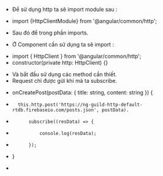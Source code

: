 - Để sử dụng http ta sẽ import module sau : 

+ import {HttpClientModule} from '@angular/common/http';

- Sau đó để trong phần imports.

- Ở Component cần sử dụng ta sẽ import : 

+   import { HttpClient } from '@angular/common/http';
+   constructor(private http: HttpClient) {}

- Và bắt đầu sử dụng các method cần thiết.
- Request chỉ được gửi khi mà ta subscribe.

+   onCreatePost(postData: { title: string, content: string }) {
+       this.http.post('https://ng-guild-http-default-rtdb.firebaseio.com/posts.json', postData).
+           subscribe((resData) => {
+               console.log(resData);
+           });
+   }

- 